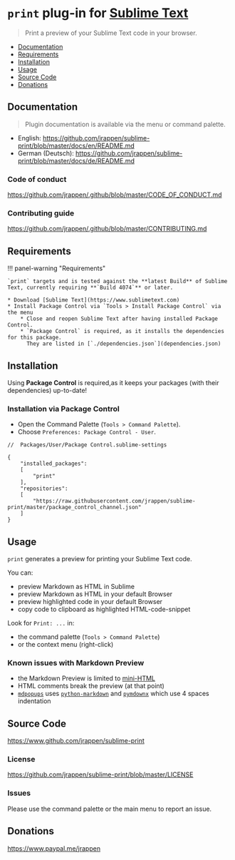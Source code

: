 # `print` plug-in for [Sublime Text](https://www.sublimetext.com)

> Print a preview of your Sublime Text code in your browser.

* [Documentation](#documentation)
* [Requirements](#requirements)
* [Installation](#installation)
* [Usage](#usage)
* [Source Code](#source-code)
* [Donations](#donations)

## Documentation

> Plugin documentation is available via the menu or command palette.

* English:
  <https://github.com/jrappen/sublime-print/blob/master/docs/en/README.md>
* German (Deutsch):
  <https://github.com/jrappen/sublime-print/blob/master/docs/de/README.md>

### Code of conduct

<https://github.com/jrappen/.github/blob/master/CODE_OF_CONDUCT.md>

### Contributing guide

<https://github.com/jrappen/.github/blob/master/CONTRIBUTING.md>

## Requirements

!!! panel-warning "Requirements"

    `print` targets and is tested against the **latest Build** of Sublime Text, currently requiring **`Build 4074`** or later.

    * Download [Sublime Text](https://www.sublimetext.com)
    * Install Package Control via `Tools > Install Package Control` via the menu
        * Close and reopen Sublime Text after having installed Package Control.
        * `Package Control` is required, as it installs the dependencies for this package.
          They are listed in [`./dependencies.json`](dependencies.json)

## Installation

Using **Package Control** is required,as it keeps your packages (with their dependencies) up-to-date!

### Installation via Package Control

* Open the Command Palette (`Tools > Command Palette`).
* Choose `Preferences: Package Control - User`.

```jsonc
//  Packages/User/Package Control.sublime-settings

{
    "installed_packages":
    [
        "print"
    ],
    "repositories":
    [
        "https://raw.githubusercontent.com/jrappen/sublime-print/master/package_control_channel.json"
    ]
}
```

## Usage

`print` generates a preview for printing your Sublime Text code.

You can:

* preview Markdown as HTML in Sublime
* preview Markdown as HTML in your default Browser
* preview highlighted code in your default Browser
* copy code to clipboard as highlighted HTML-code-snippet

Look for `Print: ...` in:

* the command palette (`Tools > Command Palette`)
* or the context menu (right-click)

### Known issues with Markdown Preview

* the Markdown Preview is limited to
  [mini-HTML](https://www.sublimetext.com/docs/minihtml.html)
* HTML comments break the preview (at that point)
* [`mdpopups`](https://github.com/facelessuser/sublime-markdown-popups)
  uses [`python-markdown`](https://github.com/facelessuser/sublime-markdown)
  and
  [`pymdownx`](https://github.com/facelessuser/sublime-pymdownx)
  which use 4 spaces indentation

## Source Code

<https://www.github.com/jrappen/sublime-print>

### License

<https://github.com/jrappen/sublime-print/blob/master/LICENSE>

### Issues

Please use the command palette or the main menu to report an issue.

## Donations

<https://www.paypal.me/jrappen>
